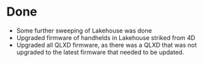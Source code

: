 # Done
- Some further sweeping of Lakehouse was done
- Upgraded firmware of handhelds in Lakehouse striked from 4D
- Upgraded all QLXD firmware, as there was a QLXD that was not upgraded to the latest firmware that needed to be updated.
